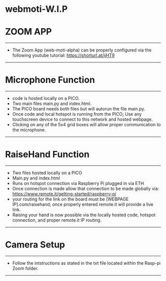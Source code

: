 # webmoti-W.I.P
 ZOOM APP
 ======================
----------------------------------
- The Zoom App (web-moti-alpha) can be properly configured via the following youtube tutorial: https://shorturl.at/ijHT9
-------------------------------------------
 Microphone Function
  =================
 ------------------------------------------
- code is hosted locally on a PICO.
- Two main files main.py and index.html.
- The PICO board needs both files but will autorun the file main.py.
- Once code and local hotspot is running from the PICO; Use any touchscreen device to connect to this network and hosted webpage. 
- Clicking on any of the 5x4 grid boxes will allow proper communication to the microphone. 
--------------------------------------------
 RaiseHand Function
 ===============================
 ------------------------------------------
 - Two files hosted locally on a PICO
 - Main.py and index.html
 - Runs on hotspot connection via Raspberry Pi plugged in via ETH
 - Once connection is made allow that connection to be made globally via: https://www.remote.it/getting-started/raspberry-pi
 - your routing for the link on the board must be [WEBPAGE IP].com/raisehand; once properly entered remote.it will provide a live link.
 - Raising your hand is now possible via the locally hosted code, hotspot connection, and proper remote.it IP routing.
-------------------------------------------
 Camera Setup
 ===============================
 ------------------------------------------
 - Follow the intstructions as stated in the txt file located within the Rasp-pi Zoom folder. 
-------------------------------------------
